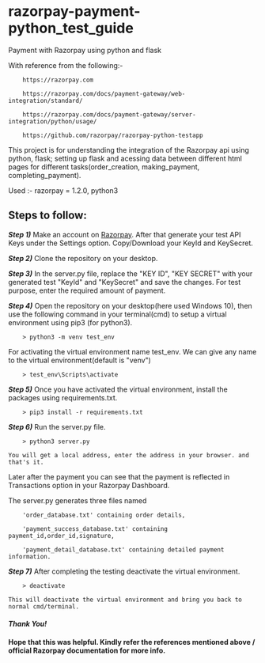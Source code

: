 # razorpay-payment-python_test_guide
Payment with Razorpay using python and flask

With reference from the following:-

		https://razorpay.com

		https://razorpay.com/docs/payment-gateway/web-integration/standard/   

		https://razorpay.com/docs/payment-gateway/server-integration/python/usage/

		https://github.com/razorpay/razorpay-python-testapp


This project is for understanding the integration of the Razorpay api using python, flask; setting up flask and acessing data between different html pages for different tasks(order_creation, making_payment, completing_payment). 

Used :- razorpay = 1.2.0, python3

## Steps to follow:

***Step 1)*** Make an account on [Razorpay](https://dashboard.razorpay.com/?utm_expid=.zXHqVB47Rw6qUb6ych9wOQ.0&utm_referrer=https%3A%2F%2Fdashboard.razorpay.com%2F#/access/signup).
		After that generate your test API Keys under the Settings option. Copy/Download your KeyId and KeySecret.  


***Step 2)*** Clone the repository on your desktop.


***Step 3)*** In the server.py file, replace the "KEY ID", "KEY SECRET" with your generated test "KeyId" and "KeySecret" and save the changes. For test purpose, enter the required amount of payment.


***Step 4)*** Open the repository on your desktop(here used Windows 10), then use the following command in your terminal(cmd) to setup a virtual environment using pip3 (for python3).

		> python3 -m venv test_env

For activating the virtual environment name test_env. We can give any name to the virtual environment(default is "venv")

		> test_env\Scripts\activate
			
			
***Step 5)*** Once you have activated the virtual environment, install the packages using requirements.txt.
			
		> pip3 install -r requirements.txt
			

***Step 6)*** Run the server.py file.

		> python3 server.py
				
	You will get a local address, enter the address in your browser. and that's it.

Later after the payment you can see that the payment is reflected in Transactions option in your Razorpay Dashboard.
			
			
The server.py generates three files named 

		'order_database.txt' containing order details,

		'payment_success_database.txt' containing payment_id,order_id,signature,

		'payment_detail_database.txt' containing detailed payment information.
		
		
***Step 7)*** After completing the testing deactivate the virtual environment.

		> deactivate
			
	This will deactivate the virtual environment and bring you back to normal cmd/terminal.


#### *Thank You!*
#### Hope that this was helpful. Kindly refer the references mentioned above / official Razorpay documentation for more info.
